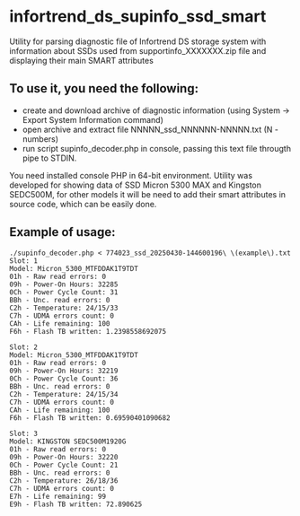 # infortrend_ds_supinfo_ssd_smart
Utility for parsing diagnostic file of Infortrend DS storage system with information about SSDs used from supportinfo_XXXXXXX.zip file and displaying their main SMART attributes

## To use it, you need the following:

- create and download archive of diagnostic information (using System -> Export System Information command)
- open archive and extract file NNNNN_ssd_NNNNNN-NNNNN.txt (N - numbers)
- run script supinfo_decoder.php in console, passing this text file througth pipe to STDIN.

You need installed console PHP in 64-bit environment. Utility was developed for showing data of SSD Micron 5300 MAX and Kingston SEDC500M, for other models it will be need to add their smart attributes in source code, which can be easily done.

## Example of usage:

```
./supinfo_decoder.php < 774023_ssd_20250430-144600196\ \(example\).txt
Slot: 1
Model: Micron_5300_MTFDDAK1T9TDT
01h - Raw read errors: 0
09h - Power-On Hours: 32285
0Ch - Power Cycle Count: 31
BBh - Unc. read errors: 0
C2h - Temperature: 24/15/33
C7h - UDMA errors count: 0
CAh - Life remaining: 100
F6h - Flash TB written: 1.2398558692075

Slot: 2
Model: Micron_5300_MTFDDAK1T9TDT
01h - Raw read errors: 0
09h - Power-On Hours: 32219
0Ch - Power Cycle Count: 36
BBh - Unc. read errors: 0
C2h - Temperature: 24/15/34
C7h - UDMA errors count: 0
CAh - Life remaining: 100
F6h - Flash TB written: 0.69590401090682

Slot: 3
Model: KINGSTON SEDC500M1920G
01h - Raw read errors: 0
09h - Power-On Hours: 32220
0Ch - Power Cycle Count: 21
BBh - Unc. read errors: 0
C2h - Temperature: 26/18/36
C7h - UDMA errors count: 0
E7h - Life remaining: 99
E9h - Flash TB written: 72.890625
```
